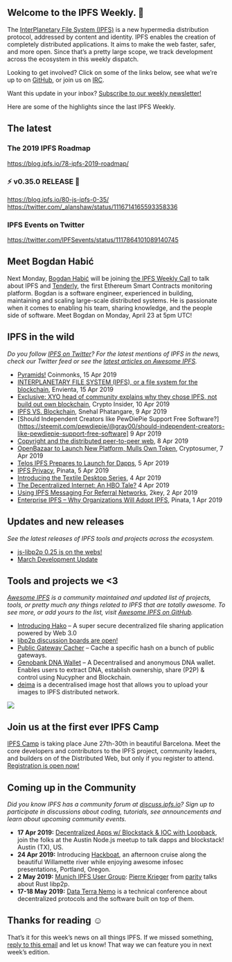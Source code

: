 ## Welcome to the IPFS Weekly. 👋

The [InterPlanetary File System (IPFS)](https://ipfs.io/) is a new hypermedia distribution protocol, addressed by content and identity. IPFS enables the creation of completely distributed applications. It aims to make the web faster, safer, and more open. Since that’s a pretty large scope, we track development across the ecosystem in this weekly dispatch.

Looking to get involved? Click on some of the links below, see what we’re up to on [GitHub](https://github.com/ipfs), or join us on [IRC](https://riot.im/app/#/room/#ipfs:matrix.org).

Want this update in your inbox? [Subscribe to our weekly newsletter!](https://tinyletter.com/ipfsnewsletter)

Here are some of the highlights since the last IPFS Weekly.


## The latest

### The 2019 IPFS Roadmap
https://blog.ipfs.io/78-ipfs-2019-roadmap/

### ⚡️ v0.35.0 RELEASE 🚀 
https://blog.ipfs.io/80-js-ipfs-0-35/ 
https://twitter.com/_alanshaw/status/1116714165593358336

### IPFS Events on Twitter
https://twitter.com/IPFSevents/status/1117864101089140745


## Meet Bogdan Habić

Next Monday, [Bogdan Habić](https://twitter.com/bogdanhabic) will be joining [the IPFS Weekly Call](https://github.com/ipfs/team-mgmt#-ipfs-weekly-call--formerly-known-as-ipfs-all-hands-call) to talk about IPFS and [Tenderly](https://tenderly.dev/), the first Ethereum Smart Contracts monitoring platform. Bogdan is a software engineer, experienced in building, maintaining and scaling large-scale distributed systems. He is passionate when it comes to enabling his team, sharing knowledge, and the people side of software. Meet Bogdan on Monday, April 23 at 5pm UTC!


## IPFS in the wild
*Do you follow [IPFS on Twitter](https://twitter.com/IPFSbot)? For the latest mentions of IPFS in the news, check our Twitter feed or see the [latest articles on Awesome IPFS](https://awesome.ipfs.io/categories/articles/).* 

+ [Pyramids!](https://medium.com/coinmonks/pyramids-f73b20c3aa2d) Coinmonks, 15 Apr 2019
+ [INTERPLANETARY FILE SYSTEM (IPFS), or a file system for the blockchain](http://hu.envienta.net/envienta/interplanetary-file-system-ipfs/), Envienta, 15 Apr 2019
+ [Exclusive: XYO head of community explains why they chose IPFS, not build out own blockchain](https://cryptoinsider.com/exclusive-xyo-head-of-community-explains-why-they-chose-ipfs-not-blockchain/), Crypto Insider, 10 Apr 2019
+ [IPFS VS. Blockchain](https://medium.com/@snehal1798/ipfs-vs-blockchain-f9407447fb47), Snehal Phatangare, 9 Apr 2019
+ [Should Independent Creators like PewDiePie Support Free Software?](https://steemit.com/pewdiepie/@gray00/should-independent-creators-like-pewdiepie-support-free-software] 9 Apr 2019 
+ [Copyright and the distributed peer-to-peer web](https://www.ctrl.blog/entry/copyright-p2p-dweb), 8 Apr 2019
+ [OpenBazaar to Launch New Platform, Mulls Own Token](https://cryptosumer.com/2019/04/07/openbazaar-to-launch-new-platform-mulls-own-token/), Cryptosumer, 7 Apr 2019
+ [Telos IPFS Prepares to Launch for Dapps](https://medium.com/goodblock-io/telos-ipfs-prepares-to-launch-for-dapps-fc652e58bbf8), 5 Apr 2019
+ [IPFS Privacy](https://medium.com/pinata/ipfs-privacy-711f4b72b2ea), Pinata, 5 Apr 2019
+ [Introducing the Textile Desktop Series](https://medium.com/textileio/introducing-the-textile-desktop-series-f9eb14e1349e), 4 Apr 2019
+ [The Decentralized Internet: An HBO Tale?](https://www.ondiflo.com/blog/the-decentralized-internet-an-hbo-tale) 4 Apr 2019
+ [Using IPFS Messaging For Referral Networks](https://medium.com/2key/using-ipfs-messaging-for-referral-networks-aa1f11220a77), 2key, 2 Apr 2019
+ [Enterprise IPFS – Why Organizations Will Adopt IPFS](https://medium.com/pinata/enterprise-ipfs-6afcf76b28a0), Pinata, 1 Apr 2019

## Updates and new releases
*See the latest releases of IPFS tools and projects across the ecosystem.*

+ [js-libp2p 0.25 is on the webs!](https://twitter.com/jacobheun/status/1116703555325431809)
+ [March Development Update](https://medium.com/graphprotocol/march-development-update-c6342fd7168e)


## Tools and projects we <3
*[Awesome IPFS](https://awesome.ipfs.io/) is a community maintained and updated list of projects, tools, or pretty much any things related to IPFS that are totally awesome. To see more, or add yours to the list, visit [Awesome IPFS on GitHub](https://github.com/ipfs/awesome-ipfs).* 

+ [Introducing Hako](https://hackernoon.com/hako-3825c3a033d7) – A super secure decentralized file sharing application powered by Web 3.0
+ [libp2p discussion boards are open!](https://discuss.libp2p.io/)
+ [Public Gateway Cacher](https://gitlab.com/NatoBoram/public-gateway-checker) – Cache a specific hash on a bunch of public gateways.
+ [Genobank DNA Wallet](https://coinlist.co/build/nucypher/projects/a9f305f4-d0ff-4501-840e-4566608303ab) – A Decentralised and anonymous DNA wallet. Enables users to extract DNA, establish ownership, share (P2P) & control using Nucypher and Blockchain.
+ [deima](https://boramalper.github.io/deima/) is a decentralised image host that allows you to upload your images to IPFS distributed network.


![](https://ipfs.io/ipfs/Qmd11gtyigpCjo4MfzXuj9MKuMF3Dj1EZEvbNRZeQE1jd4)

## Join us at the first ever IPFS Camp

[IPFS Camp](https://blog.ipfs.io/72-ann-ipfs-camp/) is taking place June 27th-30th in beautiful Barcelona. Meet the core developers and contributors to the IPFS project, community leaders, and builders on of the Distributed Web, but only if you register to attend. [Registration is open now!](https://camp.ipfs.io/)
 
 
## Coming up in the Community
*Did you know IPFS has a community forum at [discuss.ipfs.io](https://discuss.ipfs.io/)? Sign up to participate in discussions about coding, tutorials, see announcements and learn about upcoming community events.*


+ **17 Apr 2019:** [Decentralized Apps w/ Blockstack & IOC with Loopback](https://www.meetup.com/austinnodejs/events/plgxbqyzgbwb/), join the folks at the Austin Node.js meetup to talk dapps and blockstack! Austin (TX), US. 
+ **24 Apr 2019:** Introducing [Hackboat](https://hackboat.org/), an afternoon cruise along the beautiful Willamette river while enjoying awesome infosec presentations, Portland, Oregon.
+ **2 May 2019:** [Munich IPFS User Group](https://www.meetup.com/de-DE/Munich-IPFS-User-Group/events/259762490/): [Pierre Krieger](https://twitter.com/tomaka17) from [parity](https://www.parity.io/) talks about Rust libp2p.
+ **17-18 May 2019:** [Data Terra Nemo](https://dtn.is/) is a technical conference about decentralized protocols and the software built on top of them.

## Thanks for reading ☺️

That’s it for this week’s news on all things IPFS. If we missed something, [reply to this email](mailto:newsletter@ipfs.io) and let us know! That way we can feature you in next week’s edition. 
